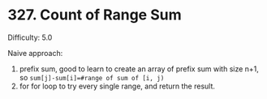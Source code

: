 # 327. Count of Range Sum

Difficulty: 5.0

Naive approach:
1. prefix sum, good to learn to create an array of prefix sum with size n+1, so ```sum[j]-sum[i]=#range of sum of [i, j)```
2. for for loop to try every single range, and return the result.